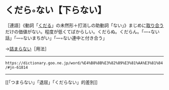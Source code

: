 # くだら◦ない【下らない】

［連語］《動詞「[くだる](くだる（下る／降る）)」の未然形＋打消しの助動詞「ない」》まじめに[取り合う](とりあう（取り合う）)だけの価値がない。程度が低くてばからしい。くだらぬ。くだらん。「―◦ない話」「―◦ないまちがい」「―◦ない連中と付き合う」

→[詰まらない](https://dictionary.goo.ne.jp/word/%E8%A9%B0%E3%82%89%E3%81%AA%E3%81%84/#jn-148199)［用法］

---
`https://dictionary.goo.ne.jp/word/%E4%B8%8B%E3%82%89%E3%81%AA%E3%81%84/#jn-61814`

---
[[「つまらない」「退屈」「くだらない」的差別]]